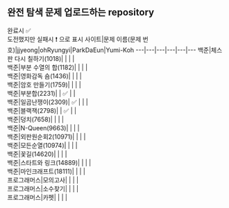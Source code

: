 ## 완전 탐색 문제 업로드하는 repository
완료시 ✅ <br>
도전했지만 실패시 ❗ 으로 표시
사이트|문제 이름(문제 번호)|jjyeong|ohRyungyi|ParkDaEun|Yumi-Koh
---|---|---|---|---|---
백준|체스판 다시 칠하기(1018)|  |  |  |  
백준|부분 수열의 합(1182)|  |  |  |  
백준|영화감독 숌(1436)|  |  |  |  
백준|암호 만들기(1759)|  |  |  |  
백준|부분합(2231)|  | ✅ |  |  
백준|일곱난쟁이(2309)| ✅ |  |  |  
백준|블랙잭(2798)|  | ✅ |  |  
백준|덩치(7658)|  |  |  |  
백준|N-Queen(9663)|  |  |  |  
백준|외판원순회2(10971)|  |  |  |  
백준|모든순열(10974)|  |  |  |  
백준|꽃길(14620)|  |  |  |  
백준|스타트와 링크(14889)|  |  |  |  
백준|마인크래프트(18111)|  |  |  |  
프로그래머스|모의고사|  |  |  |  
프로그래머스|소수찾기|  |  |  |  
프로그래머스|카펫|  |  |  |  
